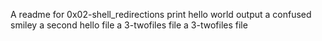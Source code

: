 A readme for 0x02-shell_redirections
print hello world
output a confused smiley
a second hello file
a 3-twofiles file
a 3-twofiles file
